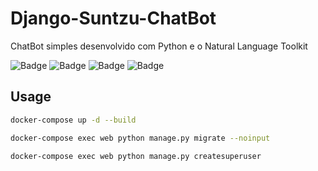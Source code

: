 # Django-Suntzu-ChatBot
  
ChatBot simples desenvolvido com Python e o Natural Language Toolkit

![Badge](https://img.shields.io/badge/Python-FFD43B?style=for-the-badge&logo=python&logoColor=blue)
![Badge](https://img.shields.io/badge/Docker-2CA5E0?style=for-the-badge&logo=docker&logoColor=white)
![Badge](https://img.shields.io/badge/Django-092E20?style=for-the-badge&logo=django&logoColor=green)
![Badge](https://img.shields.io/badge/django%20rest-ff1709?style=for-the-badge&logo=django&logoColor=white)


## Usage
```sh
docker-compose up -d --build
```

```sh
docker-compose exec web python manage.py migrate --noinput
```

```sh
docker-compose exec web python manage.py createsuperuser
```

